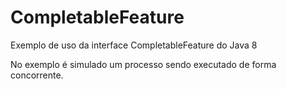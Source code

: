 # CompletableFeature

Exemplo de uso da interface CompletableFeature do Java 8

No exemplo é simulado um processo sendo executado de forma concorrente.
